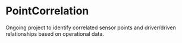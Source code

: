 # PointCorrelation
Ongoing project to identify correlated sensor points and driver/driven relationships based on operational data.
